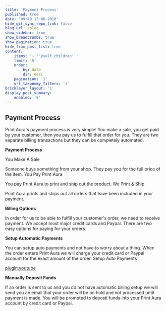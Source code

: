 ```yaml
---
title: 'Payment Process'
published: true
date: '09:49 13-08-2018'
hide_git_sync_repo_link: false
blog_url: /blog
show_sidebar: true
show_breadcrumbs: true
show_pagination: true
hide_from_post_list: true
content:
    items: '- ''@self.children'''
    limit: '5'
    order:
        by: date
        dir: desc
    pagination: '1'
    url_taxonomy_filters: '1'
bricklayer_layout: '1'
display_post_summary:
    enabled: '0'
---
```


## Payment Process

Print Aura's payment process is very simple! You make a sale, you get paid by your customer, then you pay us to fulfill that order for you. They are two separate billing transactions but they can be completely automated. 

**Payment Process**

You Make A Sale

Someone buys something from your shop. They pay you for the full price of the item.
You Pay Print Aura

You pay Print Aura to print and ship out the product.
We Print & Ship

Print Aura prints and ships out all orders that have been included in your payment.

**Billing Options**

In order for us to be able to fulfill your customer's order, we need to receive payment. We accept most major credit cards and Paypal. There are two easy options for paying for your orders.

**Setup Automatic Payments**

You can setup auto payments and not have to worry about a thing. When the order enters Print Aura we will charge your credit card or Paypal account for the exact amount of the order. Setup Auto Payments 

[plugin:youtube](https://youtu.be/B8ASi3Mbnrc)

**Manually Deposit Funds**

If an order is sent to us and you do not have automatic billing setup we will send you an email that your order will be on hold and not processed until payment is made. You will be prompted to deposit funds into your Print Aura account by credit card or Paypal.